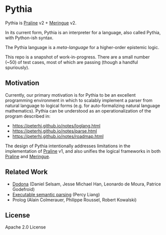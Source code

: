 # Pythia

Pythia is [Praline](https://github.com/peterhj/praline) v2 + [Meringue](https://github.com/peterhj/meringue) v2.

In its current form, Pythia is an interpreter for a language, also called Pythia, with Python-ish syntax.

The Pythia language is a _meta-language_ for a higher-order epistemic logic.

This repo is a snapshot of work-in-progress.
There are a small number (~50) of test cases, most of which are passing (though a handful spuriously).

## Motivation

Currently, our primary motivation is for Pythia to be an excellent programming environment in which to scalably implement a parser from natural language to logical forms (e.g. for auto-formalizing natural language mathematics).
Pythia can be understood as an operationalization of the program described in:

- https://peterhj.github.io/notes/loglang.html
- https://peterhj.github.io/notes/parse.html
- https://peterhj.github.io/notes/roadmap.html

The design of Pythia intentionally addresses limitations in the implementation of [Praline](https://github.com/peterhj/praline) v1,
and also unifies the logical frameworks in both [Praline](https://github.com/peterhj/praline) and [Meringue](https://github.com/peterhj/meringue).

## Related Work

- [Dodona](https://arxiv.org/abs/2012.11401) (Daniel Selsam, Jesse Michael Han, Leonardo de Moura, Patrice Godefroid)
- [Executable semantic parsing](https://arxiv.org/abs/1603.06677) (Percy Liang)
- Prolog (Alain Colmerauer, Philippe Roussel, Robert Kowalski)

## License

Apache 2.0 License
